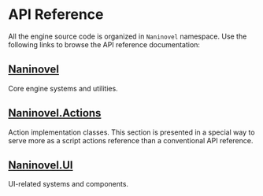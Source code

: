 # API Reference

All the engine source code is organized in `Naninovel` namespace. Use the following links to browse the API reference documentation:

## [Naninovel](naninovel.md)

Core engine systems and utilities.

## [Naninovel.Actions](naninovel-actions.md)

Action implementation classes. This section is presented in a special way to serve more as a script actions reference than a conventional API reference.


## [Naninovel.UI](naninovel-ui.md)

UI-related systems and components.

